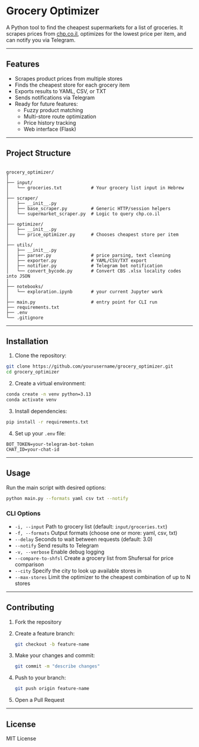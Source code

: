 # Grocery Optimizer

A Python tool to find the cheapest supermarkets for a list of groceries.
It scrapes prices from [chp.co.il](https://chp.co.il), optimizes for the lowest price per item, and can notify you via Telegram.

---

## Features

- Scrapes product prices from multiple stores
- Finds the cheapest store for each grocery item
- Exports results to YAML, CSV, or TXT
- Sends notifications via Telegram
- Ready for future features:
  - Fuzzy product matching
  - Multi-store route optimization
  - Price history tracking
  - Web interface (Flask)

---

## Project Structure

```

grocery_optimizer/
│
├── input/
│   └── groceries.txt           # Your grocery list input in Hebrew
│
├── scraper/
│   ├── __init__.py
│   ├── base_scraper.py         # Generic HTTP/session helpers
│   └── supermarket_scraper.py  # Logic to query chp.co.il
│
├── optimizer/
│   ├── __init__.py
│   └── price_optimizer.py      # Chooses cheapest store per item
│
├── utils/
│   ├── __init__.py
│   ├── parser.py               # price parsing, text cleaning
│   ├── exporter.py             # YAML/CSV/TXT export
│   ├── notifier.py             # Telegram bot notification
│   └── convert_bycode.py       # Convert CBS .xlsx locality codes into JSON
│
├── notebooks/
│   └── exploration.ipynb       # your current Jupyter work
│
├── main.py                     # entry point for CLI run
├── requirements.txt
├── .env
└── .gitignore

````

---

## Installation

1. Clone the repository:

```bash
git clone https://github.com/yourusername/grocery_optimizer.git
cd grocery_optimizer
````

2. Create a virtual environment:

```bash
conda create -n venv python=3.13
conda activate venv
```

3. Install dependencies:

```bash
pip install -r requirements.txt
```

4. Set up your `.env` file:

```
BOT_TOKEN=your-telegram-bot-token
CHAT_ID=your-chat-id
```

---

## Usage

Run the main script with desired options:

```bash
python main.py --formats yaml csv txt --notify
```

### CLI Options

* `-i, --input`              Path to grocery list (default: `input/groceries.txt`)
* `-f, --formats`            Output formats (choose one or more: yaml, csv, txt)
* `--delay`                  Seconds to wait between requests (default: 3.0)
* `--notify`                 Send results to Telegram
* `-v, --verbose`            Enable debug logging
* `--compare-to-shfsl`       Create a grocery list from Shufersal for price comparison
* `--city`                   Specify the city to look up available stores in
* `--max-stores`             Limit the optimizer to the cheapest combination of up to N stores

---

## Contributing

1. Fork the repository
2. Create a feature branch:

   ```bash
   git checkout -b feature-name
   ```
3. Make your changes and commit:

   ```bash
   git commit -m "describe changes"
   ```
4. Push to your branch:

   ```bash
   git push origin feature-name
   ```
5. Open a Pull Request

---

## License

MIT License
